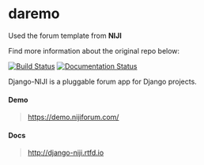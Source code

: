 # daremo

Used the forum template from **NIJI**

Find more information about the original repo below: 

[![Build Status](https://travis-ci.org/ericls/niji.svg?branch=master)](https://travis-ci.org/ericls/niji) [![Documentation Status](https://readthedocs.org/projects/django-niji/badge/?version=latest)](http://django-niji.readthedocs.io/en/latest/?badge=latest)

Django-NIJI is a pluggable forum app for Django projects.

#### Demo
> https://demo.nijiforum.com/

#### Docs
> http://django-niji.rtfd.io
